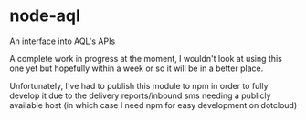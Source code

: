 node-aql
========

An interface into AQL's APIs

A complete work in progress at the moment, I wouldn't look at using this one yet but hopefully within a week or so it will be in a better place.

Unfortunately, I've had to publish this module to npm in order to fully develop it due to the delivery reports/inbound sms needing a publicly available host (in which case I need npm for easy development on dotcloud)
